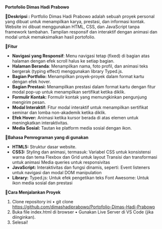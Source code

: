 **Portofolio Dimas Hadi Prabowo**

🔹**Deskripsi :** Portfolio Dimas Hadi Prabowo adalah sebuah proyek personal yang dibuat untuk menampilkan karya, prestasi, dan informasi kontak. Website ini dibuat menggunakan HTML, CSS, dan JavaScript tanpa framework tambahan. Tampilan responsif dan interaktif dengan animasi dan modal untuk memaksimalkan hasil portofolio.

🔹**Fitur**
- **Navigasi yang Responsif**: Menu navigasi tetap (fixed) di bagian atas halaman dengan efek scroll halus ke setiap bagian.
- **Halaman Beranda**: Menampilkan nama, foto profil, dan animasi teks bergerak (typing effect) menggunakan library Typed.js.
- **Bagian Portfolio:** Menampilkan proyek-proyek dalam format kartu dengan efek hover.
- **Bagian Prestasi:** Menampilkan prestasi dalam format kartu dengan fitur modal pop-up untuk menampilkan sertifikat ketika diklik.
- **Formulir Kontak:** Formulir kontak yang memungkinkan pengunjung mengirim pesan.
- **Modal Interaktif:** Fitur modal interaktif untuk menampilkan sertifikat seminar dan lomba non-akademik ketika diklik.
- **Efek Hover:** Animasi ketika kursor berada di atas elemen untuk meningkatkan interaktivitas.
- **Media Sosial:** Tautan ke platform media sosial dengan ikon.

🔹**Bahasa Pemrograman yang di gunakan**
- **HTML5:** Struktur dasar website.
- **CSS3:** Styling dan animasi, termasuk:
Variabel CSS untuk konsistensi warna dan tema
Flexbox dan Grid untuk layout
Transisi dan transformasi untuk animasi
Media queries untuk responsivitas
- **JavaScript:** Interaktivitas dan fungsi dinamis, seperti:
Event listeners untuk navigasi dan modal
DOM manipulation
- **Library:**
Typed.js: Untuk efek pengetikan teks
Font Awesome: Untuk ikon media sosial dan prestasi

🔹**Cara Menjalankan Proyek**
1. Clone repository ini • git clone https://github.com/dimashadiprabowo/Portofolio-Dimas-Hadi-Prabowo
2. Buka file index.html di browser • Gunakan Live Server di VS Code (jika diinginkan).
3. Selesai!
